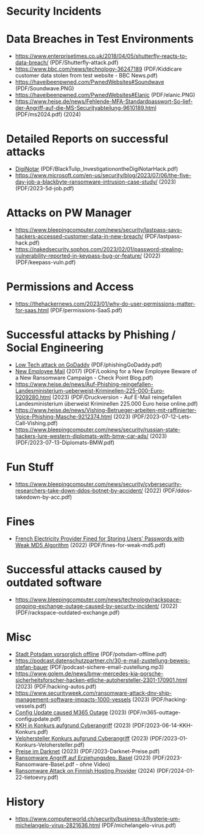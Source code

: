 # Security Incidents

# Data Breaches in Test Environments

* https://www.enterprisetimes.co.uk/2018/04/05/shutterfly-reacts-to-data-breach/ (PDF/Shutterfly-attack.pdf)
* https://www.bbc.com/news/technology-36247189 (PDF/Kiddicare customer data stolen from test website - BBC News.pdf)
* https://haveibeenpwned.com/PwnedWebsites#Soundwave (PDF/Soundwave.PNG)
* https://haveibeenpwned.com/PwnedWebsites#Elanic (PDF/elanic.PNG)
* https://www.heise.de/news/Fehlende-MFA-Standardpasswort-So-lief-der-Angriff-auf-die-MS-Securityabteilung-9610189.html (PDF/ms2024.pdf) (2024)

# Detailed Reports on successful attacks

* [DigiNotar](https://www.researchgate.net/publication/269333601_Black_Tulip_Report_of_the_investigation_into_the_DigiNotar_Certificate_Authority_breach) (PDF/BlackTulip_InvestigationontheDigiNotarHack.pdf)
* https://www.microsoft.com/en-us/security/blog/2023/07/06/the-five-day-job-a-blackbyte-ransomware-intrusion-case-study/ (2023) (PDF/2023-5d-job.pdf)

# Attacks on PW Manager

* https://www.bleepingcomputer.com/news/security/lastpass-says-hackers-accessed-customer-data-in-new-breach/ (PDF/lastpass-hack.pdf)
* https://nakedsecurity.sophos.com/2023/02/01/password-stealing-vulnerability-reported-in-keypass-bug-or-feature/ (2022) (PDF/keepass-vuln.pdf)

# Permissions and Access

* https://thehackernews.com/2023/01/why-do-user-permissions-matter-for-saas.html (PDF/permissions-SaaS.pdf)

# Successful attacks by Phishing / Social Engineering

* [Low Tech attack on GoDaddy](https://krebsonsecurity.com/2023/02/when-low-tech-hacks-cause-high-impact-breaches/) (PDF/phishingGoDaddy.pdf)
* [New Employee Mail](https://blog.checkpoint.com/research/looking-new-employee-beware-new-ransomware-campaign/) (2017) (PDF/Looking for a New Employee Beware of a New Ransomware Campaign - Check Point Blog.pdf)
* https://www.heise.de/news/Auf-Phishing-reingefallen-Landesministerium-ueberweist-Kriminellen-225-000-Euro-9209280.html (2023) (PDF/Druckversion - Auf E-Mail reingefallen Landesministerium überweist Kriminellen 225.000 Euro heise online.pdf)
* https://www.heise.de/news/Vishing-Betrueger-arbeiten-mit-raffinierter-Voice-Phishing-Masche-9212374.html (2023) (PDF/2023-07-12-Lets-Call-Vishing.pdf)
* https://www.bleepingcomputer.com/news/security/russian-state-hackers-lure-western-diplomats-with-bmw-car-ads/ (2023) (PDF/2023-07-13-Diplomats-BMW.pdf)

# Fun Stuff

* https://www.bleepingcomputer.com/news/security/cybersecurity-researchers-take-down-ddos-botnet-by-accident/ (2022) (PDF/ddos-takedown-by-acc.pdf)

# Fines

* [French Electricity Provider Fined for Storing Users' Passwords with Weak MD5 Algorithm](https://thehackernews.com/2022/11/french-electricity-provider-fined-for.html) (2022) (PDF/fines-for-weak-md5.pdf)

# Successful attacks caused by outdated software

* https://www.bleepingcomputer.com/news/technology/rackspace-ongoing-exchange-outage-caused-by-security-incident/ (2022) (PDF/rackspace-outdated-exchange.pdf)

# Misc

* [Stadt Potsdam vorsorglich offline](https://www.spiegel.de/netzwelt/web/stadt-potsdam-bleibt-nach-hackerangriff-weiter-offline-a-92405c8e-8b61-4a18-9ec9-95ed44069bb8) (PDF/potsdam-offline.pdf)
* https://podcast.datenschutzpartner.ch/30-e-mail-zustellung-beweis-stefan-bauer (PDF/podcast-sichere-email-zustellung.mp3)
* https://www.golem.de/news/bmw-mercedes-kia-porsche-sicherheitsforscher-hacken-etliche-autohersteller-2301-170901.html (2023) (PDF/hacking-autos.pdf)
* https://www.securityweek.com/ransomware-attack-dnv-ship-management-software-impacts-1000-vessels (2023) (PDF/hacking-vessels.pdf)
* [Config Update caused M365 Outage](https://www.bleepingcomputer.com/news/microsoft/massive-microsoft-365-outage-caused-by-wan-router-ip-change/) (2023) (PDF/m365-outtage-configupdate.pdf)
* [KKH in Konkurs aufgrund Cyberangriff](https://www.heise.de/news/US-Krankenhaus-schliesst-erstmals-wegen-eines-Ransomware-Angriffs-9186812.html) (2023) (PDF/2023-06-14-KKH-Konkurs.pdf)
* [Velohersteller Konkurs aufgrund Cyberangriff](https://www.heise.de/news/Fahrradbauer-Prophete-Erste-Details-zum-Cyber-Angriff-7457031.html) (2023) (PDF/2023-01-Konkurs-Velohersteller.pdf)
* [Preise im Darknet](https://www.inside-it.ch/was-ein-reisepass-im-darknet-kostet-20230707) (2023) (PDF/2023-Darknet-Preise.pdf)
* [Ransomware Angriff auf Erziehungsdep. Basel](https://www.swisscom.ch/de/business/enterprise/themen/security/ransomware-communication-incident-response.html) (2023) (PDF/2023-Ransomware-Basel.pdf - ohne Video)
* [Ransomware Attack on Finnish Hosting Provider](https://www.bleepingcomputer.com/news/security/tietoevry-ransomware-attack-causes-outages-for-swedish-firms-cities/) (2024) (PDF/2024-01-22-tietoevry.pdf)

 
# History

* https://www.computerworld.ch/security/business-it/hysterie-um-michelangelo-virus-2821636.html (PDF/michelangelo-virus.pdf)
